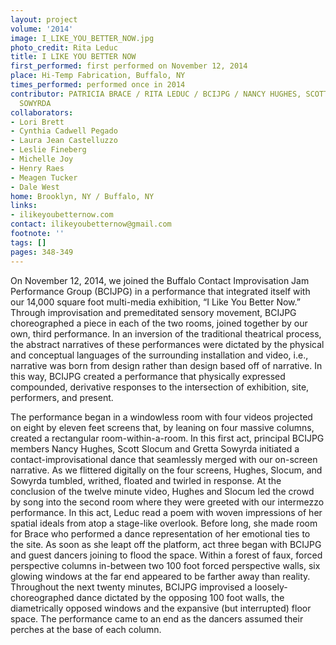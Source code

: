 ```yaml
---
layout: project
volume: '2014'
image: I_LIKE_YOU_BETTER_NOW.jpg
photo_credit: Rita Leduc
title: I LIKE YOU BETTER NOW
first_performed: first performed on November 12, 2014
place: Hi-Temp Fabrication, Buffalo, NY
times_performed: performed once in 2014
contributor: PATRICIA BRACE / RITA LEDUC / BCIJPG / NANCY HUGHES, SCOTT SLOCUM, GRETTA
  SOWYRDA
collaborators:
- Lori Brett
- Cynthia Cadwell Pegado
- Laura Jean Castelluzzo
- Leslie Fineberg
- Michelle Joy
- Henry Raes
- Meagen Tucker
- Dale West
home: Brooklyn, NY / Buffalo, NY
links:
- ilikeyoubetternow.com
contact: ilikeyoubetternow@gmail.com
footnote: ''
tags: []
pages: 348-349
---
```


On November 12, 2014, we joined the Buffalo Contact Improvisation Jam Performance Group (BCIJPG) in a performance that integrated itself with our 14,000 square foot multi-media exhibition, “I Like You Better Now.” Through improvisation and premeditated sensory movement, BCIJPG choreographed a piece in each of the two rooms, joined together by our own, third performance. In an inversion of the traditional theatrical process, the abstract narratives of these performances were dictated by the physical and conceptual languages of the surrounding installation and video, i.e., narrative was born from design rather than design based off of narrative. In this way, BCIJPG created a performance that physically expressed compounded, derivative responses to the intersection of exhibition, site, performers, and present.

The performance began in a windowless room with four videos projected on eight by eleven feet screens that, by leaning on four massive columns, created a rectangular room-within-a-room. In this first act, principal BCIJPG members Nancy Hughes, Scott Slocum and Gretta Sowyrda initiated a contact-improvisational dance that seamlessly merged with our on-screen narrative. As we flittered digitally on the four screens, Hughes, Slocum, and Sowyrda tumbled, writhed, floated and twirled in response. At the conclusion of the twelve minute video, Hughes and Slocum led the crowd by song into the second room where they were greeted with our intermezzo performance. In this act, Leduc read a poem with woven impressions of her spatial ideals from atop a stage-like overlook. Before long, she made room for Brace who performed a dance representation of her emotional ties to the site. As soon as she leapt off the platform, act three began with BCIJPG and guest dancers joining to flood the space. Within a forest of faux, forced perspective columns in-between two 100 foot forced perspective walls, six glowing windows at the far end appeared to be farther away than reality. Throughout the next twenty minutes, BCIJPG improvised a loosely-choreographed dance dictated by the opposing 100 foot walls, the diametrically opposed windows and the expansive (but interrupted) floor space. The performance came to an end as the dancers assumed their perches at the base of each column.
